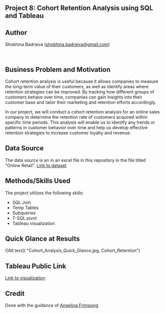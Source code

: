 ## Project 8: Cohort Retention Analysis using SQL and Tableau

## Author
Shokhina Badrieva (shokhina.badrieva@gmail.com)

<br>

## Business Problem and Motivation
Cohort retention analysis is useful because it allows companies to measure the long-term value of their customers, as well as identify areas where retention strategies can be improved. By tracking how different groups of customers behave over time, companies can gain insights into their customer base and tailor their marketing and retention efforts accordingly.

In our project, we will conduct a cohort retention analysis for an online sales company to determine the retention rate of customers acquired within specific time periods. This analysis will enable us to identify any trends or patterns in customer behavior over time and help us develop effective retention strategies to increase customer loyalty and revenue.

## Data Source
The data source is an in an excel file in this repository in the file titled "Online Retail". [Link to dataset](https://archive.ics.uci.edu/ml/datasets/Online+Retail)


## Methods/Skills Used
The project utilizes the following skills:

* SQL Join
* Temp Tables 
* Subqueries
* T-SQL pivot
* Tableau visualization


## Quick Glance at Results

![Alt text]( "Cohort_Analysis_Quick_Glance.jpg, Cohort_Retention")

## Tableau Public Link
[Link to visualization](https://public.tableau.com/app/profile/shokhina.badrieva/viz/Cohort_Retention_Analysis/Dashboard1)

## Credit
Done with the guidance of [Angelina Frimpong](https://www.youtube.com/watch?v=LXqpx9mr0Is)
